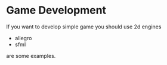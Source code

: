 # Game Development

If you want to develop simple game you should use 2d engines

- allegro
- sfml

are some examples.
